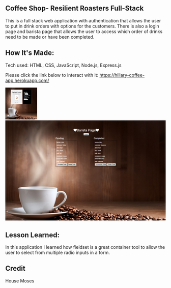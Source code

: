 ## Coffee Shop- Resilient Roasters Full-Stack

This is a full stack web application with authentication that allows the user to put in drink orders with options for the customers. There is also a login page and barista page that allows the user to access which order of drinks need to be made or have been completed.

## How It's Made:
Tech used: HTML, CSS, JavaScript, Node.js, Express.js


Please click the link below to interact with it:
https://hillary-coffee-app.herokuapp.com/

<img src="public/img/coffee1.PNG" alt="coffee1" style="height: 100px; width:100px;"/>
<img src="public/img/coffee2.PNG" alt="" style="coffee2" height: 100px; width:100px;"/>

## Lesson Learned:

In this application I learned how fieldset is a great container tool to allow the user to select from multiple radio inputs in a form.

## Credit
House Moses
